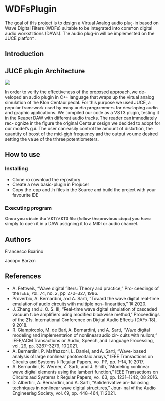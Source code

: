 # WDFsPlugin
The goal of this project is to design a Virtual Analog audio plug-in based on Wave Digital Filters (WDFs) suitable to be integrated into common digital audio workstations (DAWs). The audio plug-in will be implemented on the JUCE platform.



## Introduction


## JUCE plugin Architecture
![](https://github.com/Jacopo-brz/WDFsPlugin/tree/master/Images/klon_centaur_gui.png)


In order to verify the effectiveness of the proposed approach, we de-
veloped an audio plugin in C++ language that wraps up the virtual
analog simulation of the Klon Centaur pedal.
For this purpose we used JUCE, a popular framework used by many
audio programmers for developing audio and graphic applications.
We compiled our code as a VST3 plugin, testing it in the Reaper
DAW with different audio tracks. The reader can immediately rec-
ognize in the figure the original Centaur design we decided to adopt
for our model’s gui.
The user can easily control the amount of distortion, the quantity of boost of the mid-gigh frequency and 
the output volume desired setting the value of the trhree potentiometers.
## How to use 


### Installing

* Clone ro download the repository
* Create a new basic-plugin in Projucer
* Copy the .cpp and .h files in the Source and build the project with your favourite IDE


### Executing program

Once you obtain the VST/VST3 file (follow the previous steps) you have simply to open it in a DAW assigning it to a MIDI or audio channel.


## Authors

Francesco Boarino

Jacopo Barzon



## References

* A. Fettweis, “Wave digital filters: Theory and practice,” Pro-
ceedings of the IEEE, vol. 74, no. 2, pp. 270–327, 1986.
* Proverbio, A. Bernardini, and A. Sarti, “Toward the wave
digital real-time emulation of audio circuits with multiple non-
linearities,” 10 2020.
* J. Zhang and J. O. S. III, “Real-time wave digital simulation
of cascaded vacuum tube amplifiers using modified blockwise
method,” Proceedings of the 21st International Conference on
Digital Audio Effects (DAFx-18), 9 2018.
* R. Giampiccolo, M. de Bari, A. Bernardini, and A. Sarti, “Wave
digital modeling and implementation of nonlinear audio cir-
cuits with nullors,” IEEE/ACM Transactions on Audio, Speech,
and Language Processing, vol. 29, pp. 3267–3279, 10 2021.
*  A. Bernardini, P. Maffezzoni, L. Daniel, and A. Sarti, “Wave-
based analysis of large nonlinear photovoltaic arrays,” IEEE
Transactions on Circuits and Systems I: Regular Papers,
vol. PP, pp. 1–14, 10 2017.
*  A. Bernardini, K. Werner, A. Sarti, and J. Smith, “Modeling
nonlinear wave digital elements using the lambert function,”
IEEE Transactions on Circuits and Systems I: Regular Papers,
vol. 63, pp. 1231–1242, 08 2016.
*  D. Albertini, A. Bernardini, and A. Sarti, “Antiderivative an-
tialiasing techniques in nonlinear wave digital structures,” Jour-
nal of the Audio Engineering Society, vol. 69, pp. 448–464, 11 2021.

